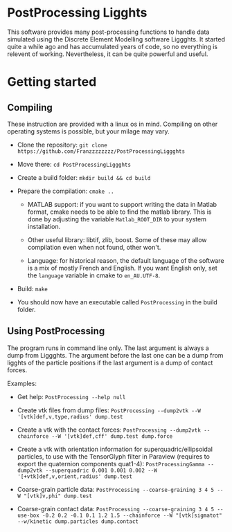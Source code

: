 # PostProcessing Ligghts

This software provides many post-processing functions to handle data simulated using the Discrete Element Modelling software Liggghts. It started quite a while ago and has accumulated years of code, so no everything is relevent of working. Nevertheless, it can be quite powerful and useful.

# Getting started
## Compiling
These instruction are provided with a linux os in mind. Compiling on other operating systems is possible, but your milage may vary. 

- Clone the repository: `git clone https://github.com/Franzzzzzzzz/PostProcessingLiggghts`

- Move there: `cd PostProcessingLiggghts`

- Create a build folder: `mkdir build && cd build`

- Prepare the compilation: `cmake ..`

  - MATLAB support: if you want to support writing the data in Matlab format, cmake needs to be able to find the matlab library. This is done by adjusting the variable `Matlab_ROOT_DIR` to your system installation. 
  
  - Other useful library: libtif, zlib, boost. Some of these may allow compilation even when not found, other won't.
  
  - Language: for historical reason, the default language of the software is a mix of mostly French and English. If you want English only, set the `language` variable in cmake to `en_AU.UTF-8`.
  
- Build: `make`
- You should now have an executable called `PostProcessing` in the build folder. 



## Using PostProcessing
The program runs in command line only. The last argument is always a dump from Liggghts. The argument before the last one can be a dump from ligghts of the particle positions if the last argument is a dump of contact forces. 

Examples: 

- Get help: `PostProcessing --help null`

- Create vtk files from dump files: `PostProcessing --dump2vtk --W '[vtk]def,v,type,radius' dump.test`

- Create a vtk with the contact forces: `PostProcessing --dump2vtk --chainforce --W '[vtk]def,cff' dump.test dump.force`

- Create a vtk with orientation information for superquadric/ellipsoidal particles, to use with the TensorGlyph filter in Paraview (requires to export the quaternion components quat1-4): `PostProcessingGamma --dump2vtk --superquadric 0.001 0.001 0.002 --W '[+vtk]def,v,orient,radius' dump.test`

- Coarse-grain particle data: `PostProcessing --coarse-graining 3 4 5 --W "[vtk]v,phi" dump.test`

- Coarse-grain contact data: `PostProcessing --coarse-graining 3 4 5 --use-box -0.2 0.2 -0.1 0.1 1.2 1.5 --chainforce --W "[vtk]sigmatot" --w/kinetic dump.particles dump.contact`

